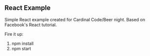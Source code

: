 ## React Example

Simple React example created for Cardinal Code/Beer night. Based on Facebook's React tutorial.

Fire it up:

1. npm install
2. npm start
